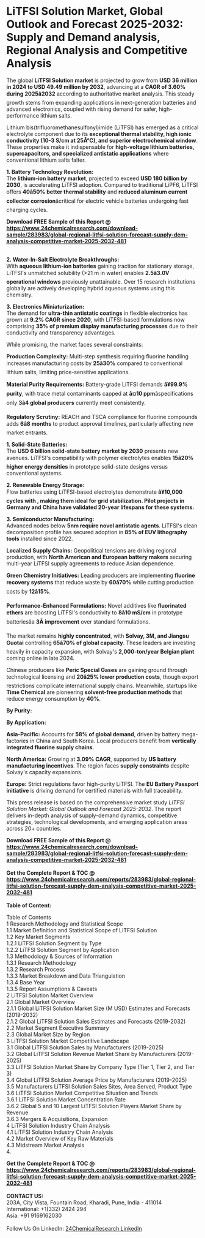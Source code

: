 <h1>LiTFSI Solution Market, Global Outlook and Forecast 2025-2032: Supply and Demand analysis, Regional Analysis and Competitive Analysis</h1><p>The global <strong>LiTFSI Solution market</strong> is projected to grow from <strong>USD 36 million in 2024 to USD 49.49 million by 2032</strong>, advancing at a <strong>CAGR of 3.60% during 2025â2032</strong> according to authoritative market analysis. This steady growth stems from expanding applications in next-generation batteries and advanced electronics, coupled with rising demand for safer, high-performance lithium salts.</p><p>Lithium bis(trifluoromethanesulfonyl)imide (LiTFSI) has emerged as a critical electrolyte component due to its <strong>exceptional thermal stability, high ionic conductivity (10-3 S/cm at 25Â°C), and superior electrochemical window</strong>. These properties make it indispensable for <strong>high-voltage lithium batteries, supercapacitors, and specialized antistatic applications</strong> where conventional lithium salts falter.</p><p><strong>1. Battery Technology Revolution:</strong><br>
The <strong>lithium-ion battery market</strong>, projected to exceed <strong>USD 180 billion by 2030</strong>, is accelerating LiTFSI adoption. Compared to traditional LiPF6, LiTFSI offers <strong>40â50% better thermal stability</strong> and <strong>reduced aluminum current collector corrosion</strong>âcritical for electric vehicle batteries undergoing fast charging cycles.</p><div><b>Download FREE Sample of this Report @ 
            <a href="https://www.24chemicalresearch.com/download-sample/283983/global-regional-litfsi-solution-forecast-supply-dem-analysis-competitive-market-2025-2032-481">
            https://www.24chemicalresearch.com/download-sample/283983/global-regional-litfsi-solution-forecast-supply-dem-analysis-competitive-market-2025-2032-481</a></b></div><br><p><strong>2. Water-In-Salt Electrolyte Breakthroughs:</strong><br>
With <strong>aqueous lithium-ion batteries</strong> gaining traction for stationary storage, LiTFSI's unmatched solubility (&gt;21 m in water) enables <strong>2.5â3.0V operational windows</strong> previously unattainable. Over 15 research institutions globally are actively developing hybrid aqueous systems using this chemistry.</p><p><strong>3. Electronics Miniaturization:</strong><br>
The demand for <strong>ultra-thin antistatic coatings</strong> in flexible electronics has grown at <strong>9.2% CAGR since 2020</strong>, with LiTFSI-based formulations now comprising <strong>35% of premium display manufacturing processes</strong> due to their conductivity and transparency advantages.</p><p>While promising, the market faces several constraints:</p><p><strong>Production Complexity:</strong> Multi-step synthesis requiring fluorine handling increases manufacturing costs by <strong>25â30%</strong> compared to conventional lithium salts, limiting price-sensitive applications.</p><p><strong>Material Purity Requirements:</strong> Battery-grade LiTFSI demands <strong>â¥99.9% purity</strong>, with trace metal contaminants capped at <strong>â¤10 ppm</strong>âspecifications only <strong>3â4 global producers</strong> currently meet consistently.</p><p><strong>Regulatory Scrutiny:</strong> REACH and TSCA compliance for fluorine compounds adds <strong>6â8 months</strong> to product approval timelines, particularly affecting new market entrants.</p><p><strong>1. Solid-State Batteries:</strong><br>
The <strong>USD 6 billion solid-state battery market by 2030</strong> presents new avenues. LiTFSI's compatibility with polymer electrolytes enables <strong>15â20% higher energy densities</strong> in prototype solid-state designs versus conventional systems.</p><p><strong>2. Renewable Energy Storage:</strong><br>
Flow batteries using LiTFSI-based electrolytes demonstrate <strong>â¥10,000 cycles with , making them ideal for grid stabilization. Pilot projects in Germany and China have validated <strong>20-year lifespans</strong> for these systems.</strong></p><p><strong>3. Semiconductor Manufacturing:</strong><br>
Advanced nodes below <strong>5nm require novel antistatic agents</strong>. LiTFSI's clean decomposition profile has secured adoption in <strong>85% of EUV lithography tools</strong> installed since 2022.</p><p><strong>Localized Supply Chains:</strong> Geopolitical tensions are driving regional production, with <strong>North American and European battery makers</strong> securing multi-year LiTFSI supply agreements to reduce Asian dependence.</p><p><strong>Green Chemistry Initiatives:</strong> Leading producers are implementing <strong>fluorine recovery systems</strong> that reduce waste by <strong>60â70%</strong> while cutting production costs by <strong>12â15%</strong>.</p><p><strong>Performance-Enhanced Formulations:</strong> Novel additives like <strong>fluorinated ethers</strong> are boosting LiTFSI's conductivity to <strong>8â10 mS/cm</strong> in prototype batteriesâa <strong>3Ã improvement</strong> over standard formulations.</p><p>The market remains <strong>highly concentrated</strong>, with <strong>Solvay, 3M, and Jiangsu Guotai</strong> controlling <strong>65â70% of global capacity</strong>. These leaders are investing heavily in capacity expansion, with Solvay's <strong>2,000-ton/year Belgian plant</strong> coming online in late 2024.</p><p>Chinese producers like <strong>Peric Special Gases</strong> are gaining ground through technological licensing and <strong>20â25% lower production costs</strong>, though export restrictions complicate international supply chains. Meanwhile, startups like <strong>Time Chemical</strong> are pioneering <strong>solvent-free production methods</strong> that reduce energy consumption by <strong>40%</strong>.</p><p><strong>By Purity:</strong></p><p><strong>By Application:</strong></p><p><strong>Asia-Pacific:</strong> Accounts for <strong>58% of global demand</strong>, driven by battery mega-factories in China and South Korea. Local producers benefit from <strong>vertically integrated fluorine supply chains</strong>.</p><p><strong>North America:</strong> Growing at <strong>3.09% CAGR</strong>, supported by <strong>US battery manufacturing incentives</strong>. The region faces <strong>supply constraints</strong> despite Solvay's capacity expansions.</p><p><strong>Europe:</strong> Strict regulations favor high-purity LiTFSI. The <strong>EU Battery Passport initiative</strong> is driving demand for certified materials with full traceability.</p><p>This press release is based on the comprehensive market study <em>LiTFSI Solution Market: Global Outlook and Forecast 2025-2032</em>. The report delivers in-depth analysis of supply-demand dynamics, competitive strategies, technological developments, and emerging application areas across 20+ countries.</p><div><b>Download FREE Sample of this Report @ 
            <a href="https://www.24chemicalresearch.com/download-sample/283983/global-regional-litfsi-solution-forecast-supply-dem-analysis-competitive-market-2025-2032-481">
            https://www.24chemicalresearch.com/download-sample/283983/global-regional-litfsi-solution-forecast-supply-dem-analysis-competitive-market-2025-2032-481</a></b></div><br><div><b>Get the Complete Report & TOC @ 
            <a href="https://www.24chemicalresearch.com/reports/283983/global-regional-litfsi-solution-forecast-supply-dem-analysis-competitive-market-2025-2032-481">
            https://www.24chemicalresearch.com/reports/283983/global-regional-litfsi-solution-forecast-supply-dem-analysis-competitive-market-2025-2032-481</a></b></div><br>
            <b>Table of Content:</b><p>Table of Contents<br />
1 Research Methodology and Statistical Scope<br />
1.1 Market Definition and Statistical Scope of LiTFSI Solution<br />
1.2 Key Market Segments<br />
1.2.1 LiTFSI Solution Segment by Type<br />
1.2.2 LiTFSI Solution Segment by Application<br />
1.3 Methodology & Sources of Information<br />
1.3.1 Research Methodology<br />
1.3.2 Research Process<br />
1.3.3 Market Breakdown and Data Triangulation<br />
1.3.4 Base Year<br />
1.3.5 Report Assumptions & Caveats<br />
2 LiTFSI Solution Market Overview<br />
2.1 Global Market Overview<br />
2.1.1 Global LiTFSI Solution Market Size (M USD) Estimates and Forecasts (2019-2032)<br />
2.1.2 Global LiTFSI Solution Sales Estimates and Forecasts (2019-2032)<br />
2.2 Market Segment Executive Summary<br />
2.3 Global Market Size by Region<br />
3 LiTFSI Solution Market Competitive Landscape<br />
3.1 Global LiTFSI Solution Sales by Manufacturers (2019-2025)<br />
3.2 Global LiTFSI Solution Revenue Market Share by Manufacturers (2019-2025)<br />
3.3 LiTFSI Solution Market Share by Company Type (Tier 1, Tier 2, and Tier 3)<br />
3.4 Global LiTFSI Solution Average Price by Manufacturers (2019-2025)<br />
3.5 Manufacturers LiTFSI Solution Sales Sites, Area Served, Product Type<br />
3.6 LiTFSI Solution Market Competitive Situation and Trends<br />
3.6.1 LiTFSI Solution Market Concentration Rate<br />
3.6.2 Global 5 and 10 Largest LiTFSI Solution Players Market Share by Revenue<br />
3.6.3 Mergers & Acquisitions, Expansion<br />
4 LiTFSI Solution Industry Chain Analysis<br />
4.1 LiTFSI Solution Industry Chain Analysis<br />
4.2 Market Overview of Key Raw Materials<br />
4.3 Midstream Market Analysis<br />
4.</p><div><b>Get the Complete Report & TOC @ 
            <a href="https://www.24chemicalresearch.com/reports/283983/global-regional-litfsi-solution-forecast-supply-dem-analysis-competitive-market-2025-2032-481">
            https://www.24chemicalresearch.com/reports/283983/global-regional-litfsi-solution-forecast-supply-dem-analysis-competitive-market-2025-2032-481</a></b></div><br><b>CONTACT US:</b><br>
            203A, City Vista, Fountain Road, Kharadi, Pune, India - 411014<br>
            International: +1(332) 2424 294<br>
            Asia: +91 9169162030 <br><br>
            Follow Us On LinkedIn: <a href="https://www.linkedin.com/company/24chemicalresearch/">24ChemicalResearch LinkedIn</a>